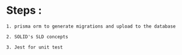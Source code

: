# Steps :

    1. prisma orm to generate migrations and upload to the database

    2. SOLID's SLD concepts

    3. Jest for unit test
